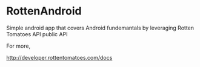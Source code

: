 RottenAndroid
=============

Simple android app that covers Android fundemantals by leveraging Rotten Tomatoes API public API

For more,

http://developer.rottentomatoes.com/docs